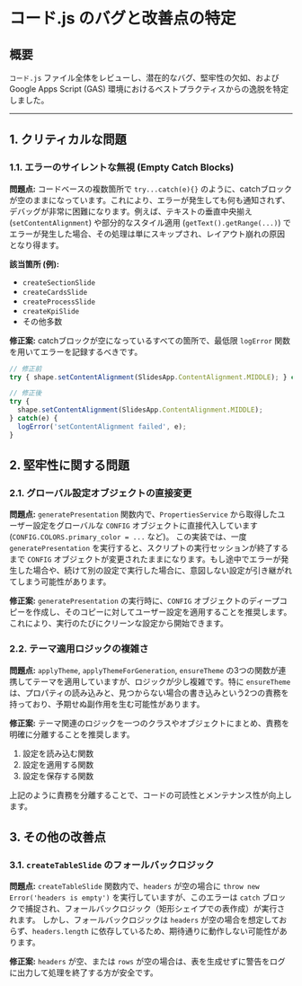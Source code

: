 # コード.js のバグと改善点の特定

## 概要

`コード.js` ファイル全体をレビューし、潜在的なバグ、堅牢性の欠如、および Google Apps Script (GAS) 環境におけるベストプラクティスからの逸脱を特定しました。

---

## 1. クリティカルな問題

### 1.1. エラーのサイレントな無視 (Empty Catch Blocks)

**問題点:**
コードベースの複数箇所で `try...catch(e){}` のように、catchブロックが空のままになっています。これにより、エラーが発生しても何も通知されず、デバッグが非常に困難になります。例えば、テキストの垂直中央揃え (`setContentAlignment`) や部分的なスタイル適用 (`getText().getRange(...)`) でエラーが発生した場合、その処理は単にスキップされ、レイアウト崩れの原因となり得ます。

**該当箇所 (例):**
- `createSectionSlide`
- `createCardsSlide`
- `createProcessSlide`
- `createKpiSlide`
- その他多数

**修正案:**
catchブロックが空になっているすべての箇所で、最低限 `logError` 関数を用いてエラーを記録するべきです。

```javascript
// 修正前
try { shape.setContentAlignment(SlidesApp.ContentAlignment.MIDDLE); } catch(e) {}

// 修正後
try {
  shape.setContentAlignment(SlidesApp.ContentAlignment.MIDDLE);
} catch(e) {
  logError('setContentAlignment failed', e);
}
```

## 2. 堅牢性に関する問題

### 2.1. グローバル設定オブジェクトの直接変更

**問題点:**
`generatePresentation` 関数内で、`PropertiesService` から取得したユーザー設定をグローバルな `CONFIG` オブジェクトに直接代入しています (`CONFIG.COLORS.primary_color = ...` など)。
この実装では、一度 `generatePresentation` を実行すると、スクリプトの実行セッションが終了するまで `CONFIG` オブジェクトが変更されたままになります。もし途中でエラーが発生した場合や、続けて別の設定で実行した場合に、意図しない設定が引き継がれてしまう可能性があります。

**修正案:**
`generatePresentation` の実行時に、`CONFIG` オブジェクトのディープコピーを作成し、そのコピーに対してユーザー設定を適用することを推奨します。これにより、実行のたびにクリーンな設定から開始できます。

### 2.2. テーマ適用ロジックの複雑さ

**問題点:**
`applyTheme`, `applyThemeForGeneration`, `ensureTheme` の3つの関数が連携してテーマを適用していますが、ロジックが少し複雑です。特に `ensureTheme` は、プロパティの読み込みと、見つからない場合の書き込みという2つの責務を持っており、予期せぬ副作用を生む可能性があります。

**修正案:**
テーマ関連のロジックを一つのクラスやオブジェクトにまとめ、責務を明確に分離することを推奨します。
1.  設定を読み込む関数
2.  設定を適用する関数
3.  設定を保存する関数

上記のように責務を分離することで、コードの可読性とメンテナンス性が向上します。

## 3. その他の改善点

### 3.1. `createTableSlide` のフォールバックロジック

**問題点:**
`createTableSlide` 関数内で、`headers` が空の場合に `throw new Error('headers is empty')` を実行していますが、このエラーは `catch` ブロックで捕捉され、フォールバックロジック（矩形シェイプでの表作成）が実行されます。
しかし、フォールバックロジックは `headers` が空の場合を想定しておらず、`headers.length` に依存しているため、期待通りに動作しない可能性があります。

**修正案:**
`headers` が空、または `rows` が空の場合は、表を生成せずに警告をログに出力して処理を終了する方が安全です。